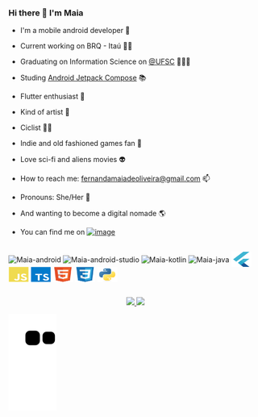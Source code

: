 ### Hi there 👋 I'm Maia  

* I'm a mobile android developer 📱 
* Current working on BRQ - Itaú  👩‍💻
* Graduating on Information Science on [@UFSC](http://ufsc.br/) 👩🏻‍🎓
* Studing [Android Jetpack Compose](https://developer.android.com/jetpack/compose) 📚 
* Flutter enthusiast 💖
* Kind of artist 🎨 
* Ciclist 🚴‍♀️
* Indie and old fashioned games fan 👾
* Love sci-fi and aliens movies 👽
* How to reach me: fernandamaiadeoliveira@gmail.com 📫
* Pronouns: She/Her 🌈

* And wanting to become a digital nomade 🌎

* You can find me on [![image](https://user-images.githubusercontent.com/38637390/170611187-d0f41af2-7357-477f-848a-d28bf42b7aa6.png)](https://www.linkedin.com/in/maia-de-oliveira-238322122/) 


<div style="display: inline_block"><br>
  <img align="center" alt="Maia-android" height="30" width="40" src="https://cdn.jsdelivr.net/gh/devicons/devicon/icons/android/android-plain.svg" />
  <img align="center" alt="Maia-android-studio" height="30" width="40" src="https://cdn.jsdelivr.net/gh/devicons/devicon/icons/androidstudio/androidstudio-plain.svg" />
  <img align="center" alt="Maia-kotlin" height="30" width="40" src="https://cdn.jsdelivr.net/gh/devicons/devicon/icons/kotlin/kotlin-original.svg" />
  <img align="center" alt="Maia-java" height="30" width="40" src="https://cdn.jsdelivr.net/gh/devicons/devicon/icons/java/java-original.svg" />

  <img align="center" alt="Maia-flutter" height="30" width="40" src="https://raw.githubusercontent.com/devicons/devicon/master/icons/flutter/flutter-original.svg">
  <img align="center" alt="Maia-Js" height="30" width="40" src="https://raw.githubusercontent.com/devicons/devicon/master/icons/javascript/javascript-plain.svg">
  <img align="center" alt="Maia-Ts" height="30" width="40" src="https://raw.githubusercontent.com/devicons/devicon/master/icons/typescript/typescript-plain.svg">
  
  <img align="center" alt="Maia-HTML" height="30" width="40" src="https://raw.githubusercontent.com/devicons/devicon/master/icons/html5/html5-original.svg">
  <img align="center" alt="Maia-CSS" height="30" width="40" src="https://raw.githubusercontent.com/devicons/devicon/master/icons/css3/css3-original.svg">
  <img align="center" alt="Maia-Python" height="30" width="40" src="https://raw.githubusercontent.com/devicons/devicon/master/icons/python/python-original.svg">
</div>
  
  ##
  
<div align="center">
  <a href="https://github.com/maiadeolive">
  <img height="180em" src="https://github-readme-stats.vercel.app/api?username=maiadeolive&count_private=true&show_icons=true&theme=tokyonight"/>
  <img height="180em" src="https://github-readme-stats.vercel.app/api/top-langs/?username=maiadeolive&layout=compact&theme=tokyonight"/>
</div>

 ![Snake animation](https://github.com/maiadeolive/maiadeolive/blob/output/github-contribution-grid-snake.svg)
